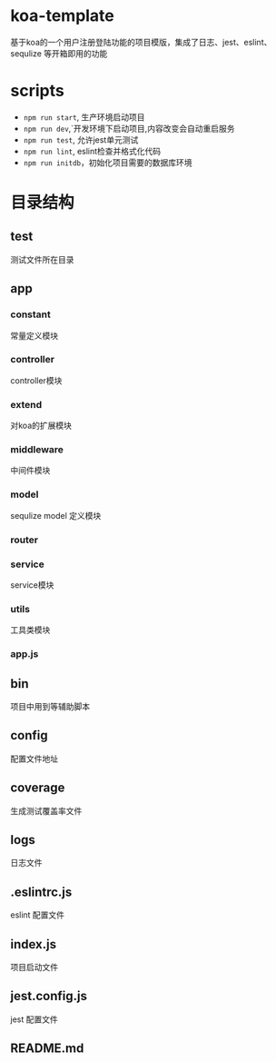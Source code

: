 # koa-template
基于koa的一个用户注册登陆功能的项目模版，集成了日志、jest、eslint、sequlize 等开箱即用的功能
# scripts
+ `npm run start`, 生产环境启动项目
+ `npm run dev`,`开发环境下启动项目,内容改变会自动重启服务
+ `npm run test`, 允许jest单元测试
+ `npm run lint`, eslint检查并格式化代码
+ `npm run initdb`，初始化项目需要的数据库环境

# 目录结构
## __test__ 
测试文件所在目录
## app
### constant
常量定义模块
### controller
controller模块
### extend
对koa的扩展模块
### middleware
中间件模块
### model
sequlize model 定义模块
### router
### service
service模块
### utils
工具类模块
### app.js
## bin
项目中用到等辅助脚本
## config
配置文件地址
## coverage
生成测试覆盖率文件
## logs
日志文件
## .eslintrc.js
eslint 配置文件
## index.js
项目启动文件
## jest.config.js
jest 配置文件
## README.md

